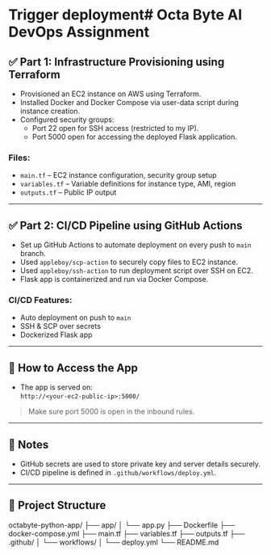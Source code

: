 ﻿# Trigger deployment# Octa Byte AI DevOps Assignment

## ✅ Part 1: Infrastructure Provisioning using Terraform

- Provisioned an EC2 instance on AWS using Terraform.
- Installed Docker and Docker Compose via user-data script during instance creation.
- Configured security groups:
  - Port 22 open for SSH access (restricted to my IP).
  - Port 5000 open for accessing the deployed Flask application.

### Files:
- `main.tf` – EC2 instance configuration, security group setup
- `variables.tf` – Variable definitions for instance type, AMI, region
- `outputs.tf` – Public IP output

---

## ✅ Part 2: CI/CD Pipeline using GitHub Actions

- Set up GitHub Actions to automate deployment on every push to `main` branch.
- Used `appleboy/scp-action` to securely copy files to EC2 instance.
- Used `appleboy/ssh-action` to run deployment script over SSH on EC2.
- Flask app is containerized and run via Docker Compose.

### CI/CD Features:
- Auto deployment on push to `main`
- SSH & SCP over secrets
- Dockerized Flask app

---

## 🚀 How to Access the App

- The app is served on:  
  `http://<your-ec2-public-ip>:5000/`

> Make sure port 5000 is open in the inbound rules.

---

## 🔐 Notes

- GitHub secrets are used to store private key and server details securely.
- CI/CD pipeline is defined in `.github/workflows/deploy.yml`.

---

## 📁 Project Structure

octabyte-python-app/
├── app/
│ └── app.py
├── Dockerfile
├── docker-compose.yml
├── main.tf
├── variables.tf
├── outputs.tf
├── .github/
│ └── workflows/
│ └── deploy.yml
└── README.md
